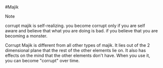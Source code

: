 #Majik

> [!note]
> corrupt majik is self-realizing. you become corrupt only if you are self aware and believe that what you are doing is bad. if you believe that you are becoming a monster.

Corrupt Majik is different from all other types of majik. It lies out of the 2 dimensional plane that the rest of the other elements lie on. It also has effects on the mind that the other elements don't have. When you use it, you can become "corrupt" over time.